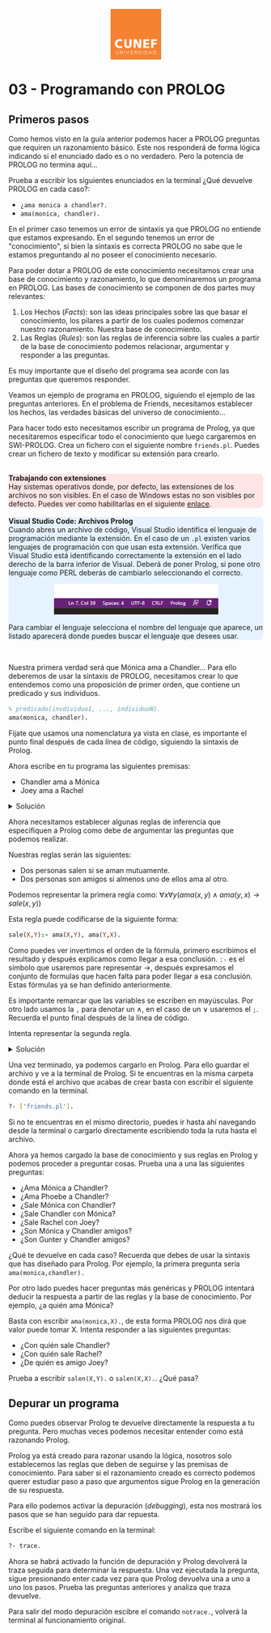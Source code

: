 <p align="center"><img width=100 height=100 src="../images/logo.png"></p>

# 03 - Programando con PROLOG

## Primeros pasos
Como hemos visto en la guía anterior podemos hacer a PROLOG preguntas que requiren un razonamiento básico. Este nos responderá de forma lógica indicando si el enunciado dado es o no verdadero. Pero la potencia de PROLOG no termina aquí...

Prueba a escribir los siguientes enunciados en la terminal ¿Qué devuelve PROLOG en cada caso?:
* ```¿ama monica a chandler?.```
* ```ama(monica, chandler).```

En el primer caso tenemos un error de sintaxis ya que PROLOG no entiende que estamos expresando. En el segundo tenemos un error de "conocimiento", si bien la sintaxis es correcta PROLOG no sabe que le estamos preguntando al no poseer el conocimiento necesario. 

Para poder dotar a PROLOG de este conocimiento necesitamos crear una base de conocimiento y razonamiento, lo que denominaremos un programa en PROLOG. Las bases de conocimiento se componen de dos partes muy relevantes:

1. Los Hechos (*Facts*): son las ideas principales sobre las que basar el conocimiento, los pilares a partir de los cuales podemos comenzar nuestro razonamiento. Nuestra base de conocimiento. 
2. Las Reglas (*Rules*): son las reglas de inferencia sobre las cuales a partir de la base de conocimiento podemos relacionar, argumentar y responder a las preguntas. 

Es muy importante que el diseño del programa sea acorde con las preguntas que queremos responder. 

Veamos un ejemplo de programa en PROLOG, siguiendo el ejemplo de las preguntas anteriores. En el problema de Friends, necesitamos establecer los hechos, las verdades básicas del universo de conocimiento...

Para hacer todo esto necesitamos escribir un programa de Prolog, ya que necesitaremos especificar todo el conocimiento que luego cargaremos en SWI-PROLOG. Crea un fichero con el siguiente nombre ```friends.pl```. Puedes crear un fichero de texto y modificar su extensión para crearlo. 

</br> 

<div style="background-color:#ffe6e6; border-radius: 10px;">
<strong>Trabajando con extensiones</strong></br>
Hay sistemas operativos donde, por defecto, las extensiones de los archivos no son visibles. En el caso de Windows estas no son visibles por defecto. Puedes ver como habilitarlas en el siguiente <a href="https://www.howtogeek.com/205086/beginner-how-to-make-windows-show-file-extensions/">enlace</a>.
</div>

</br> 

<div style="background-color:#e6f3ff; border-radius: 10px;">
<strong>Visual Studio Code: Archivos Prolog</strong></br>
Cuando abres un archivo de código, Visual Studio identifica el lenguaje de programación mediante la extensión. En el caso de un <code>.pl</code> existen varios lenguajes de programación con que usan esta extensión. Verifica que Visual Studio está identificando correctamente la extensión en el lado derecho de la barra inferior de Visual. Deberá de poner Prolog, si pone otro lenguaje como PERL deberás de cambiarlo seleccionando el correcto. 

<p align="center"><img width= height=100 src="../images/visual_language.png"></p>

Para cambiar el lenguaje selecciona el nombre del lenguaje que aparece, un listado aparecerá donde puedes buscar el lenguaje que desees usar. 
</div>

</br> 

Nuestra primera verdad será que Mónica ama a Chandler...
Para ello deberemos de usar la sintaxis de PROLOG, necesitamos crear lo que entendemos como una proposición de primer orden, que contiene un predicado y sus individuos.

```prolog
% predicado(invdividuo1, ..., individuoN). 
ama(monica, chandler).
```

Fijate que usamos una nomenclatura ya vista en clase, es importante el punto final después de cada línea de código, siguiendo la sintaxis de Prolog. 

Ahora escribe en tu programa las siguientes premisas:

* Chandler ama a Mónica
* Joey ama a Rachel

<details><summary>Solución</summary>
<p>
Puedes escribir las premisas usando la misma función escrita anteriormente, pero cambiando los individuos.

```prolog
ama(chandler,monica).
ama(joey,rachel).
```

</p>
</details>

Ahora necesitamos establecer algunas reglas de inferencia que especifiquen a Prolog como debe de argumentar las preguntas que podemos realizar. 

Nuestras reglas serán las siguientes:
* Dos personas salen si se aman mutuamente.
* Dos personas son amigos si almenos uno de ellos ama al otro. 

Podemos representar la primera regla como:
$\forall x \forall y  (ama(x,y) \land ama(y,x) \to sale(x,y))$

Esta regla puede codificarse de la siguiente forma:

```prolog
sale(X,Y):- ama(X,Y), ama(Y,X).
```
 Como puedes ver invertimos el orden de la fórmula, primero escribimos el resultado y después explicamos como llegar a esa conclusión. ```:-``` es el símbolo que usaremos pare representar $\to$, después expresamos el conjunto de formulas que hacen falta para poder llegar a esa conclusión. Estas fórmulas ya se han definido anteriormente. 

 Es importante remarcar que las variables se escriben en mayúsculas. Por otro lado usamos la ```,``` para denotar un $\land$, en el caso de un $\lor$ usaremos el ```;```. Recuerda el punto final después de la línea de código. 

 Intenta representar la segunda regla.

 <details><summary>Solución</summary>
<p>
Puedes escribir la regla usando una estructure similar a la anterior. En lógica de primer orden lo escribiriamos así: $\forall x \forall y  (ama(x,y) \lor ama(y,x) \to amigos(x,y)) $

El código resultante:
```prolog
amigos(X,Y):- ama(X,Y); ama(Y,X).
```

</p>
</details>

Una vez terminado, ya podemos cargarlo en Prolog. Para ello guardar el archivo y ve a la terminal de Prolog.
Si te encuentras en la misma carpeta donde está el archivo que acabas de crear basta con escribir el siguiente comando en la terminal.

```bash
?- ['friends.pl'].
```
Si no te encuentras en el mismo directorio, puedes ir hasta ahí navegando desde la terminal o cargarlo directamente escribiendo toda la ruta hasta el archivo. 

Ahora ya hemos cargado la base de conocimiento y sus reglas en Prolog y podemos proceder a preguntar cosas. Prueba una a una las siguientes preguntas:
* ¿Ama Mónica a Chandler?
* ¿Ama Phoebe a Chandler?
* ¿Sale Mónica con Chandler?
* ¿Sale Chandler con Mónica?
* ¿Sale Rachel con Joey?
* ¿Son Mónica y Chandler amigos?
* ¿Son Gunter y Chandler amigos?

¿Qué te devuelve en cada caso? Recuerda que debes de usar la sintaxis que has diseñado para Prolog. Por ejemplo, la primera pregunta sería ```ama(monica,chandler).```

Por otro lado puedes hacer preguntas más genéricas y PROLOG intentará deducir la respuesta a partir de las reglas y la base de conocimiento. Por ejemplo, ¿a quién ama Mónica? 

Basta con escribir ```ama(monica,X).```, de esta forma PROLOG nos dirá que valor puede tomar X. Intenta responder a las siguientes preguntas:

* ¿Con quién sale Chandler?
* ¿Con quién sale Rachel?
* ¿De quién es amigo Joey?

Prueba a escribir ```salen(X,Y).``` o ```salen(X,X).```. ¿Qué pasa?

## Depurar un programa
Como puedes observar Prolog te devuelve directamente la respuesta a tu pregunta. Pero muchas veces podemos necesitar entender como está razonando Prolog. 

Prolog ya está creado para razonar usando la lógica, nosotros solo establecemos las reglas que deben de seguirse y las premisas de conocimiento. Para saber si el razonamiento creado es correcto podemos querer estudiar paso a paso que argumentos sigue Prolog en la generación de su respuesta. 

Para ello podemos activar la depuración (*debugging*), esta nos mostrará los pasos que se han seguido para dar repuesta. 

Escribe el siguiente comando en la terminal:
```bash
?- trace.
```

Ahora se habrá activado la función de depuración y Prolog devolverá la traza seguida para determinar la respuesta. Una vez ejecutada la pregunta, sigue presionando enter cada vez para que Prolog devuelva una a uno a uno los pasos. Prueba las preguntas anteriores y analiza que traza devuelve. 

Para salir del modo depuración escibre el comando ```notrace.```, volverá la terminal al funcionamiento original. 